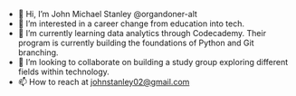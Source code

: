 - 👋 Hi, I’m John Michael Stanley @organdoner-alt 
- 👀 I’m interested in a career change from education into tech.
- 🌱 I’m currently learning data analytics through Codecademy.  Their program is currently building the foundations of Python and Git branching.
- 💞️ I’m looking to collaborate on building a study group exploring different fields within technology.
- 📫 How to reach at johnstanley02@gmail.com

<!---
organdoner-alt/organdoner-alt is a ✨ special ✨ repository because its `README.md` (this file) appears on your GitHub profile.
You can click the Preview link to take a look at your changes.
--->
